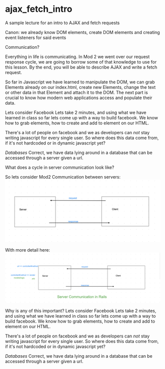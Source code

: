 # ajax_fetch_intro
A sample lecture for an intro to AJAX and fetch requests

Canon: we already know DOM elements, create DOM elements and creating event listeners for said events

Communication? 

Everything in  life is communicating. In Mod 2 we went over our request response cycle, we are going to borrow some of that knowledge to use for this lesson. By the end, you will be able to describe AJAX and write a fetch request. 

So far in Javascript we have learned to manipulate the DOM, we can grab Elements already on our index.html, create new Elements, change the text or other data in that Element and attach it to the DOM. 
The next part is crucial to know how modern web applications access and populate their data. 

Lets consider Facebook
Lets take 2 minutes, and using what we have learned in class so far lets come up with a way to build facebook.
We know how to grab elements, how to create and add to element on our HTML. 

There's a lot of people on facebook and we as developers can *not* stay writing javascript for every single user. So where does this data come from, if it's not hardcoded or in dynamic javascript yet? 

*Databases* 
Correct, we have data lying around in a database that can be accessed through a server given a url. 






What does a cycle in server communication look like? 

So lets consider Mod2 Communication between servers:
![Server Communication](images/server_comms1.png)


With more detail here: 
![Rails Emphasis on Server Communication](images/rails_comms.png)

Why is any of this important? 
Lets consider Facebook
Lets take 2 minutes, and using what we have learned in class so far lets come up with a way to build facebook.
We know how to grab elements, how to create and add to element on our HTML. 

There's a lot of people on facebook and we as developers can *not* stay writing javascript for every single user. So where does this data come from, if it's not hardcoded or in dynamic javascript yet? 

*Databases* 
Correct, we have data lying around in a database that can be accessed through a server given a url. 




